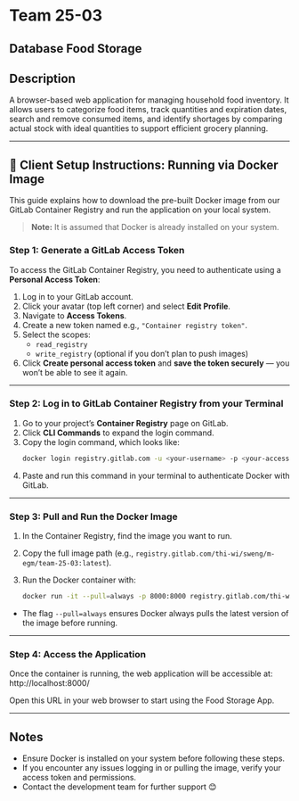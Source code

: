 # Team 25-03

## Database Food Storage

## Description
A browser-based web application for managing household food inventory. It allows users to categorize food items, track quantities and expiration dates, search and remove consumed items, and identify shortages by comparing actual stock with ideal quantities to support efficient grocery planning.

---

## 🚀 Client Setup Instructions: Running via Docker Image

This guide explains how to download the pre-built Docker image from our GitLab Container Registry and run the application on your local system.

> **Note:** It is assumed that Docker is already installed on your system.

### Step 1: Generate a GitLab Access Token

To access the GitLab Container Registry, you need to authenticate using a **Personal Access Token**:

1. Log in to your GitLab account.
2. Click your avatar (top left corner) and select **Edit Profile**.
3. Navigate to **Access Tokens**.
4. Create a new token named e.g., `"Container registry token"`.
5. Select the scopes:
   - `read_registry`
   - `write_registry` (optional if you don’t plan to push images)
6. Click **Create personal access token** and **save the token securely** — you won’t be able to see it again.

---

### Step 2: Log in to GitLab Container Registry from your Terminal

1. Go to your project’s **Container Registry** page on GitLab.
2. Click **CLI Commands** to expand the login command.
3. Copy the login command, which looks like:
   ```bash
   docker login registry.gitlab.com -u <your-username> -p <your-access-token>
   ```
4. Paste and run this command in your terminal to authenticate Docker with GitLab.

---

### Step 3: Pull and Run the Docker Image

1. In the Container Registry, find the image you want to run.
2. Copy the full image path (e.g., `registry.gitlab.com/thi-wi/sweng/m-egm/team-25-03:latest`).
3. Run the Docker container with:

    ```bash
    docker run -it --pull=always -p 8000:8000 registry.gitlab.com/thi-wi/sweng/m-egm/team-25-03:latest
    ```

- The flag `--pull=always` ensures Docker always pulls the latest version of the image before running.

---

### Step 4: Access the Application

Once the container is running, the web application will be accessible at:
http://localhost:8000/

Open this URL in your web browser to start using the Food Storage App.

---

## Notes

- Ensure Docker is installed on your system before following these steps.
- If you encounter any issues logging in or pulling the image, verify your access token and permissions.
- Contact the development team for further support 😊